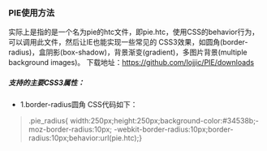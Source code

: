 ### PIE使用方法
实际上是指的是一个名为pie的htc文件，即pie.htc，使用CSS的behavior行为，可以调用此文件，然后让IE也能实现一些常见的 CSS3效果，如圆角(border-radius)，盒阴影(box-shadow)，背景渐变(gradient)，多图片背景(multiple background images)。
下载地址：https://github.com/lojjic/PIE/downloads
##### 支持的主要CSS3属性：
- 1.border-radius圆角
   CSS代码如下：
> .pie_radius{ width:250px;height:250px;background-color:#34538b;-moz-border-radius:10px;      -webkit-border-radius:10px;border-radius:10px;behavior:url(pie.htc);}
